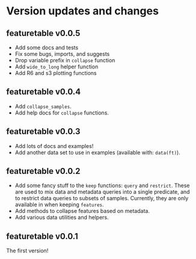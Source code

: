# Version updates and changes

## featuretable v0.0.5

- Add some docs and tests
- Fix some bugs, imports, and suggests
- Drop variable prefix in `collapse` function
- Add `wide_to_long` helper function
- Add R6 and s3 plotting functions

## featuretable v0.0.4

- Add `collapse_samples`.
- Add help docs for `collapse` functions.

## featuretable v0.0.3

- Add lots of docs and examples!
- Add another data set to use in examples (available with: `data(ft)`).

## featuretable v0.0.2

- Add some fancy stuff to the `keep` functions: `query` and `restrict`.  These
  are used to mix data and metadata queries into a single predicate, and to
  restrict data queries to subsets of samples.  Currently, they are only
  available in when keeping `features`.
- Add methods to collapse features based on metadata.
- Add various data utilities and helpers.

## featuretable v0.0.1

The first version!